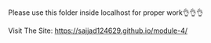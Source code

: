 Please use this folder inside localhost for proper work👌👌👌

Visit The Site:  https://sajjad124629.github.io/module-4/